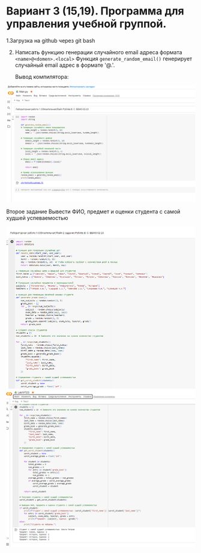 # Вариант 3 (15,19). Программа для управления учебной группой.
1.Загрузка на github через git bash

2. Написать функцию генерации случайного email адреса формата `<name>@<domen>.<local>`
   Функция `generate_random_email()` генерирует случайный email адрес в формате '<name>@<domain>.<local>'.
  
   Вывод компилятора:
   
![](https://github.com/vladimirrublev/proectlaba/blob/main/photo/1частьлаб.PNG)

Второе задание Вывести ФИО, предмет и оценки студента с самой худшей успеваемостью

![](https://github.com/vladimirrublev/proectlaba/blob/main/photo/2частьлаб.PNG)
![](https://github.com/vladimirrublev/proectlaba/blob/main/photo/22частьлаб.PNG)
